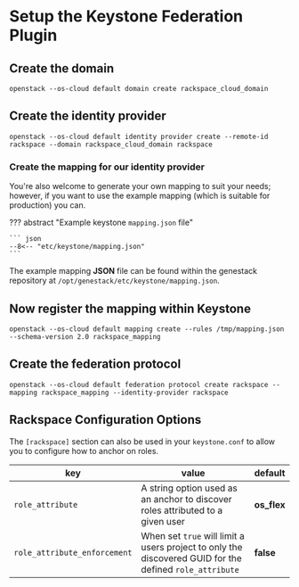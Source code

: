 # Setup the Keystone Federation Plugin

## Create the domain

``` shell
openstack --os-cloud default domain create rackspace_cloud_domain
```

## Create the identity provider

``` shell
openstack --os-cloud default identity provider create --remote-id rackspace --domain rackspace_cloud_domain rackspace
```

### Create the mapping for our identity provider

You're also welcome to generate your own mapping to suit your needs; however, if you want to use the example mapping (which is suitable for production) you can.

??? abstract "Example keystone `mapping.json` file"

    ``` json
    --8<-- "etc/keystone/mapping.json"
    ```

The example mapping **JSON** file can be found within the genestack repository at `/opt/genestack/etc/keystone/mapping.json`.

## Now register the mapping within Keystone

``` shell
openstack --os-cloud default mapping create --rules /tmp/mapping.json --schema-version 2.0 rackspace_mapping
```

## Create the federation protocol

``` shell
openstack --os-cloud default federation protocol create rackspace --mapping rackspace_mapping --identity-provider rackspace
```

## Rackspace Configuration Options

The `[rackspace]` section can also be used in your `keystone.conf` to allow you to configure how to anchor on
roles.

| key | value | default |
| --- | ----- | ------- |
| `role_attribute` | A string option used as an anchor to discover roles attributed to a given user | **os_flex** |
| `role_attribute_enforcement` | When set `true` will limit a users project to only the discovered GUID for the defined `role_attribute` | **false** |
